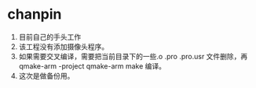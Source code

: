 # chanpin
1.  目前自己的手头工作
2.  该工程没有添加摄像头程序。
3.  如果需要交叉编译，需要把当前目录下的一些.o .pro .pro.usr  文件删除，再qmake-arm  -project  qmake-arm  make  编译。
4.  这次是做备份用。

